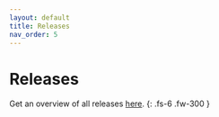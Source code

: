 ```yaml
---
layout: default
title: Releases
nav_order: 5
---
```


# Releases

Get an overview of all releases [here](https://github.com/manuelhenke/nuxt-envalid/releases).
{: .fs-6 .fw-300 }
